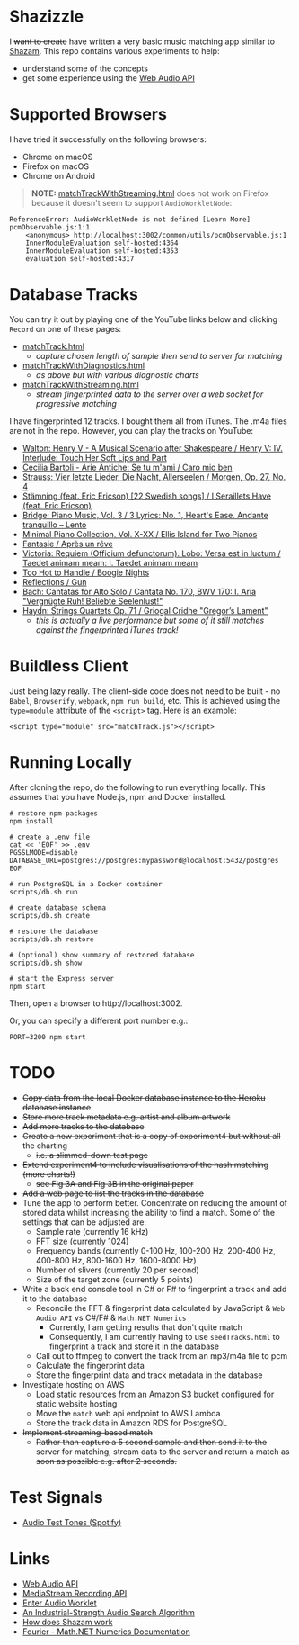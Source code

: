 # Shazizzle

I ~~want to create~~ have written a very basic music matching app similar to [Shazam](https://www.shazam.com/).
This repo contains various experiments to help:

* understand some of the concepts
* get some experience using the [Web Audio API](https://developer.mozilla.org/en-US/docs/Web/API/Web_Audio_API)

# Supported Browsers

I have tried it successfully on the following browsers:

* Chrome on macOS
* Firefox on macOS
* Chrome on Android

> **NOTE:** [matchTrackWithStreaming.html](https://shazizzle.herokuapp.com/app/matchTrackWithStreaming.html) does not work on Firefox because it doesn't seem to
support `AudioWorkletNode`:

```
ReferenceError: AudioWorkletNode is not defined [Learn More] pcmObservable.js:1:1
    <anonymous> http://localhost:3002/common/utils/pcmObservable.js:1
    InnerModuleEvaluation self-hosted:4364
    InnerModuleEvaluation self-hosted:4353
    evaluation self-hosted:4317
```

# Database Tracks

You can try it out by playing one of the YouTube links below and clicking `Record` on one of these pages:

* [matchTrack.html](https://shazizzle.herokuapp.com/app/matchTrack.html)
  * _capture chosen length of sample then send to server for matching_
* [matchTrackWithDiagnostics.html](https://shazizzle.herokuapp.com/app/matchTrackWithDiagnostics.html)
  * _as above but with various diagnostic charts_
* [matchTrackWithStreaming.html](https://shazizzle.herokuapp.com/app/matchTrackWithStreaming.html)
  * _stream fingerprinted data to the server over a web socket for progressive matching_

I have fingerprinted 12 tracks. I bought them all from iTunes. The .m4a files are not in the repo.
However, you can play the tracks on YouTube:

* [Walton: Henry V - A Musical Scenario after Shakespeare / Henry V: IV. Interlude: Touch Her Soft Lips and Part](https://www.youtube.com/watch?v=va_ePnLbr10)
* [Cecilia Bartoli - Arie Antiche: Se tu m'ami / Caro mio ben](https://www.youtube.com/watch?v=1Gu8oi8eJSg)
* [Strauss: Vier letzte Lieder, Die Nacht, Allerseelen / Morgen, Op. 27, No. 4](https://www.youtube.com/watch?v=FdJEiCEy7bQ)
* [Stämning (feat. Eric Ericson) [22 Swedish songs] / I Seraillets Have (feat. Eric Ericson)](https://www.youtube.com/watch?v=TJjLlDxh7AM)
* [Bridge: Piano Music, Vol. 3 / 3 Lyrics: No. 1, Heart's Ease. Andante tranquillo – Lento](https://www.youtube.com/watch?v=SlU5rdKcFZM)
* [Minimal Piano Collection, Vol. X-XX / Ellis Island for Two Pianos](https://www.youtube.com/watch?v=XR1UR2fkiYQ)
* [Fantasie / Après un rêve](https://www.youtube.com/watch?v=tUM7seSQorM)
* [Victoria: Requiem (Officium defunctorum). Lobo: Versa est in luctum / Taedet animam meam: I. Taedet animam meam](https://www.youtube.com/watch?v=AWkoedsVtEY)
* [Too Hot to Handle / Boogie Nights](https://www.youtube.com/watch?v=nFAuXLEa31s)
* [Reflections / Gun](https://www.youtube.com/watch?v=wOeUpKCCSVQ)
* [Bach: Cantatas for Alto Solo / Cantata No. 170, BWV 170: I. Aria "Vergnügte Ruh! Beliebte Seelenlust!"](https://www.youtube.com/watch?v=nIf-2mCKLqI)
* [Haydn: Strings Quartets Op. 71 / Griogal Cridhe "Gregor’s Lament"](https://www.youtube.com/watch?v=cE1oMU27Jus)
  * _this is actually a live performance but some of it still matches against the fingerprinted iTunes track!_

# Buildless Client

Just being lazy really. The client-side code does not need to be built - no `Babel`, `Browserify`, `webpack`, `npm run build`, etc. This is achieved using the `type=module` attribute of the `<script>` tag. Here is an example:

```
<script type="module" src="matchTrack.js"></script>
```

# Running Locally

After cloning the repo, do the following to run everything locally. This assumes that you have Node.js, npm and Docker installed.

```
# restore npm packages
npm install

# create a .env file
cat << 'EOF' >> .env
PGSSLMODE=disable
DATABASE_URL=postgres://postgres:mypassword@localhost:5432/postgres
EOF

# run PostgreSQL in a Docker container
scripts/db.sh run

# create database schema
scripts/db.sh create

# restore the database
scripts/db.sh restore

# (optional) show summary of restored database
scripts/db.sh show

# start the Express server
npm start
```

Then, open a browser to http://localhost:3002.

Or, you can specify a different port number e.g.:

```
PORT=3200 npm start
```

# TODO

* ~~Copy data from the local Docker database instance to the Heroku database instance~~
* ~~Store more track metadata e.g. artist and album artwork~~
* ~~Add more tracks to the database~~
* ~~Create a new experiment that is a copy of experiment4 but without all the charting~~
    * ~~i.e. a slimmed-down test page~~
* ~~Extend experiment4 to include visualisations of the hash matching (more charts!)~~
    * ~~see Fig 3A and Fig 3B in the original paper~~
* ~~Add a web page to list the tracks in the database~~
* Tune the app to perform better.
Concentrate on reducing the amount of stored data whilst increasing the ability to find a match.
Some of the settings that can be adjusted are:
    * Sample rate (currently 16 kHz)
    * FFT size (currently 1024)
    * Frequency bands (currently 0-100 Hz, 100-200 Hz, 200-400 Hz, 400-800 Hz, 800-1600 Hz, 1600-8000 Hz)
    * Number of slivers (currently 20 per second)
    * Size of the target zone (currently 5 points)
* Write a back end console tool in C# or F# to fingerprint a track and add it to the database
    * Reconcile the FFT & fingerprint data calculated by JavaScript & `Web Audio API` vs C#/F# & `Math.NET Numerics`
        * Currently, I am getting results that don't quite match
        * Consequently, I am currently having to use `seedTracks.html` to fingerprint a track and store it in the database
    * Call out to ffmpeg to convert the track from an mp3/m4a file to pcm
    * Calculate the fingerprint data
    * Store the fingerprint data and track metadata in the database
* Investigate hosting on AWS
    * Load static resources from an Amazon S3 bucket configured for static website hosting
    * Move the `match` web api endpoint to AWS Lambda
    * Store the track data in Amazon RDS for PostgreSQL
* ~~Implement streaming-based match~~
    * ~~Rather than capture a 5 second sample and then send it to the server for matching,
    stream data to the server and return a match as soon as possible e.g. after 2 seconds.~~

# Test Signals

* [Audio Test Tones (Spotify)](https://open.spotify.com/album/1LKEucZzo7uRT2fgujHJGj)

# Links

* [Web Audio API](https://developer.mozilla.org/en-US/docs/Web/API/Web_Audio_API)
* [MediaStream Recording API](https://developer.mozilla.org/en-US/docs/Web/API/MediaStream_Recording_API)
* [Enter Audio Worklet](https://developers.google.com/web/updates/2017/12/audio-worklet)
* [An Industrial-Strength Audio Search Algorithm](https://www.ee.columbia.edu/~dpwe/papers/Wang03-shazam.pdf)
* [How does Shazam work](http://coding-geek.com/how-shazam-works/)
* [Fourier - Math.NET Numerics Documentation](https://numerics.mathdotnet.com/api/MathNet.Numerics.IntegralTransforms/Fourier.htm)
